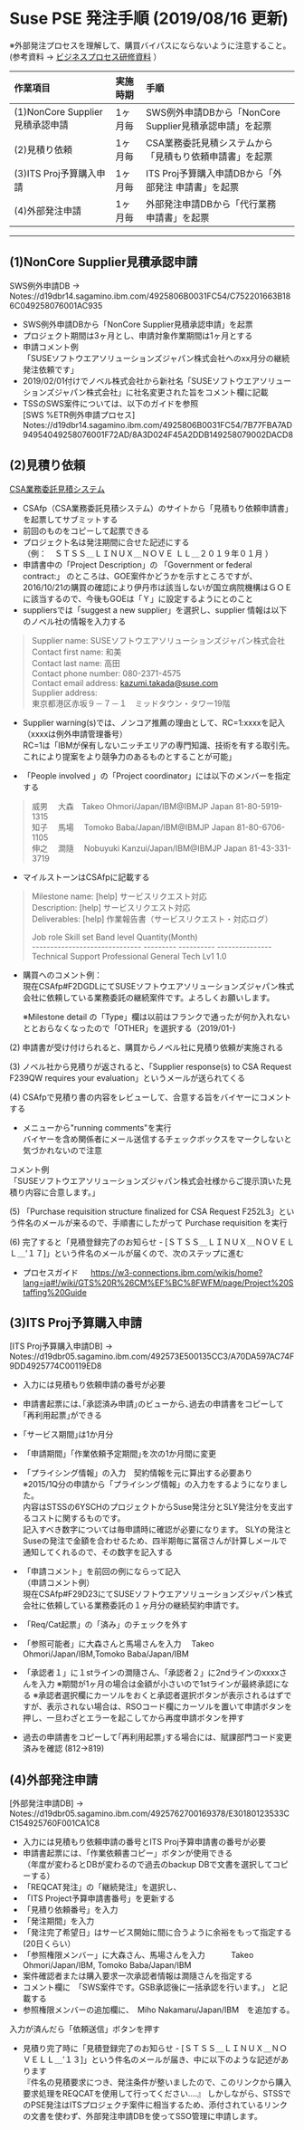 # Suse PSE 発注手順    (2019/08/16 更新)  

※外部発注プロセスを理解して、購買バイパスにならないように注意すること。  
 (参考資料 ->  [ビジネスプロセス研修資料](https://github.ibm.com/FUSHUKU/zLinux/blob/master/0643AF6EB51A031949257B02001210D4.md) ）

| 作業項目                       | 実施時期  | 手順                                                  | 
|:-------------------------------|:---------|:-----------------------------------------------------|
| (1)NonCore Supplier見積承認申請 | 1ヶ月毎   | SWS例外申請DBから「NonCore Supplier見積承認申請」を起票 |
| (2)見積り依頼                   | 1ヶ月毎   | CSA業務委託見積システムから「見積もり依頼申請書」を起票   |
| (3)ITS Proj予算購入申請         | 1ヶ月毎   | ITS Proj予算購入申請DBから「外部発注 申請書」を起票      |
| (4)外部発注申請                 | 1ヶ月毎   | 外部発注申請DBから「代行業務　申請書」を起票             |

----------------------------------------------------

## (1)NonCore Supplier見積承認申請  

SWS例外申請DB →　Notes://d19dbr14.sagamino.ibm.com/4925806B0031FC54/C752201663B186C049258076001AC935  

- SWS例外申請DBから「NonCore Supplier見積承認申請」を起票  
- プロジェクト期間は3ヶ月とし、申請対象作業期間は1ヶ月とする  
- 申請コメント例  
 「SUSEソフトウエアソリューションズジャパン株式会社へのxx月分の継続発注依頼です」  
- 2019/02/01付けでノベル株式会社から新社名「SUSEソフトウエアソリューションズジャパン株式会社」に社名変更された旨をコメント欄に記載  
- TSSのSWS案件については、以下のガイドを参照  
  [SWS %ETR例外申請プロセス]　
  Notes://d19dbr14.sagamino.ibm.com/4925806B0031FC54/7B77FBA7AD94954049258076001F72AD/8A3D024F45A2DDB149258079002DACD8  


## (2)見積り依頼  

[CSA業務委託見積システム](http://w3-06.ibm.com/procurement/jp/csafp/csafp.html)  

- CSAfp（CSA業務委託見積システム）のサイトから「見積もり依頼申請書」を起票してサブミットする　
- 前回のものをコピーして起票できる  
- プロジェクト名は発注期間に合せた記述にする  
  （例：　ＳＴＳＳ＿ＬＩＮＵＸ＿ＮＯＶＥ ＬＬ＿２０１９年０１月  ）  
- 申請書中の「Project Description」の 「Government or federal contract:」 のところは、GOE案件かどうかを示すところですが、2016/10/21の購買の確認により伊丹市は該当しないが国立病院機構はＧＯＥに該当するので、今後もGOEは「Ｙ」に設定するようにとのこと  
- suppliersでは「suggest a new supplier」を選択し、supplier 情報は以下のノベル社の情報を入力する  
>
> Supplier name: 	SUSEソフトウエアソリューションズジャパン株式会社  
> Contact first name: 	和美  
> Contact last name: 	高田  
> Contact phone number: 	080-2371-4575  
> Contact email address: 	kazumi.takada@suse.com  
> Supplier address: 	  
>   東京都港区赤坂９－７－１　ミッドタウン・タワー19階  
>
- Supplier warning(s)では、ノンコア推薦の理由として、RC=1:xxxxを記入（xxxxは例外申請管理番号）  
  RC=1は「IBMが保有しないニッチエリアの専門知識、技術を有する取引先。これにより提案をより競争力のあるものとすることが可能」

- 「People involved 」の「Project coordinator」には以下のメンバーを指定する  
> 威男　  大森　Takeo Ohmori/Japan/IBM@IBMJP Japan 81-80-5919-1315  
> 知子　 馬場　 Tomoko Baba/Japan/IBM@IBMJP Japan 81-80-6706-1105  
> 伸之　 澗隨　 Nobuyuki Kanzui/Japan/IBM@IBMJP Japan 81-43-331-3719   
 
- マイルストーンはCSAfpに記載する  
>
>   Milestone name: [help] 	サービスリクエスト対応  
>   Description: [help] 	サービスリクエスト対応  
>   Deliverables: [help] 	作業報告書（サービスリクエスト・対応ログ）   
>
>   Job role                        Skill set  Band level Quantity(Month)  
>   \------------------------------  \---------  \---------- \---------------  
>   Technical Support Professional  General    Tech Lv1    1.0   
>
- 購買へのコメント例：  
現在CSAfp#F2DGDLにてSUSEソフトウエアソリューションズジャパン株式会社に依頼している業務委託の継続案件です。よろしくお願いします。

  ※Milestone detail の「Type」欄は以前はフランクで通ったが何か入れないととおらなくなったので「OTHER」を選択する（2019/01-)

(2) 申請書が受け付けられると、購買からノベル社に見積り依頼が実施される

(3) ノベル社から見積りが返されると、「Supplier response(s) to CSA Request F239QW requires your evaluation」というメールが送られてくる

(4) CSAfpで見積り書の内容をレビューして、合意する旨をバイヤーにコメントする  
- メニューから"running comments"を実行  
  バイヤーを含め関係者にメール送信するチェックボックスをマークしないと気づかれないので注意  

コメント例  
「SUSEソフトウエアソリューションズジャパン株式会社様からご提示頂いた見積り内容に合意します。」  

(5) 「Purchase requisition structure finalized for CSA Request F252L3」という件名のメールが来るので、手順書にしたがって Purchase requisition を実行  

(6) 完了すると「見積登録完了のお知らせ - [ＳＴＳＳ＿ＬＩＮＵＸ＿ＮＯＶＥＬＬ＿’１７]」という件名のメールが届くので、次のステップに進む  

- プロセスガイド  　
https://w3-connections.ibm.com/wikis/home?lang=ja#!/wiki/GTS%20R%26CM%EF%BC%8FWFM/page/Project%20Staffing%20Guide


## (3)ITS Proj予算購入申請  
[ITS Proj予算購入申請DB] → Notes://d19dbr05.sagamino.ibm.com/492573E500135CC3/A70DA597AC74F9DD4925774C00119ED8  

- 入力には見積もり依頼申請の番号が必要  
- 申請書起票には､｢承認済み申請｣のビューから､過去の申請書をコピーして｢再利用起票｣ができる  
-  ｢サービス期間｣は1か月分  
- 「申請期間」｢作業依頼予定期間｣を次の1か月間に変更  
- 「プライシング情報」の入力　契約情報を元に算出する必要あり  
  ※2015/1Q分の申請から「プライシング情報」の入力をするようになりました。  
  内容はSTSSの6YSCHのプロジェクトからSuse発注分とSLY発注分を支出するコストに関するものです。  
  記入すべき数字については毎申請時に確認が必要になります。
  SLYの発注とSuseの発注で金額を合わせるため、四半期毎に冨宿さんが計算しメールで通知してくれるので、その数字を記入する

- 「申請コメント」を前回の例にならって記入  
（申請コメント例）  
現在CSAfp#F29D23にてSUSEソフトウエアソリューションズジャパン株式会社に依頼している業務委託の１ヶ月分の継続契約申請です。  

- 「Req/Cat起票」の「済み」のチェックを外す  
- 「参照可能者」に大森さんと馬場さんを入力　
    Takeo Ohmori/Japan/IBM,Tomoko Baba/Japan/IBM
- 「承認者１」に１stラインの澗隨さん、「承認者２」に2ndラインのxxxxさんを入力
   ※期間が1ヶ月の場合は金額が小さいので1stラインが最終承認になる
※承認者選択欄にカーソルをおくと承認者選択ボタンが表示されるはずですが、表示されない場合は、RSOコード欄にカーソルを置いて申請ボタンを押し、一旦わざとエラーを起こしてから再度申請ボタンを押す

- 過去の申請書をコピーして｢再利用起票｣する場合には、賦課部門コード変更済みを確認 (812→819)

## (4)外部発注申請  

[外部発注申請DB] → Notes://d19dbr05.sagamino.ibm.com/4925762700169378/E30180123533CC154925760F001CA1C8  

- 入力には見積もり依頼申請の番号とITS Proj予算申請書の番号が必要  
- 申請書起票には、「作業依頼書コピー」ボタンが使用できる  
  （年度が変わるとDBが変わるので過去のbackup DBで文書を選択してコピーする）
- 「REQCAT発注」の「継続発注」を選択し、
- 「ITS Project予算申請書番号」を更新する
- 「見積り依頼番号」を入力
- 「発注期間」を入力
- 「発注完了希望日」はサービス開始に間に合うように余裕をもって指定する (20日くらい）
- 「参照権限メンバー」に大森さん、馬場さんを入力　
　　Takeo Ohmori/Japan/IBM, Tomoko Baba/Japan/IBM
- 案件確認者または購入要求一次承認者情報は澗隨さんを指定する
- コメント欄に　「SWS案件です。GSB承認後に一括承認を行います。」 と記載する
- 参照権限メンバーの追加欄に、　Miho Nakamaru/Japan/IBM　を追加する。

入力が済んだら「依頼送信」ボタンを押す

- 見積り完了時に「見積登録完了のお知らせ - [ＳＴＳＳ＿ＬＩＮＵＸ＿ＮＯＶＥＬＬ＿’１３]」という件名のメールが届き、中に以下のような記述があります  
 『件名の見積要求につき、発注条件が整いましたので、このリンクから購入要求処理をREQCATを使用して行ってください....』
 しかしながら、STSSでのPSE発注はITSプロジェクチ案件に相当するため、添付されているリンクの文書を使わず、外部発注申請DBを使ってSSO管理に申請します。


